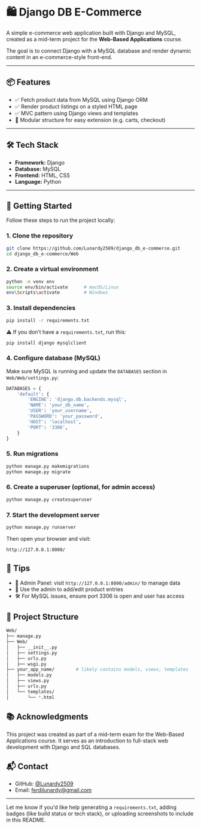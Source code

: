 # 🛍️ Django DB E-Commerce

A simple e-commerce web application built with Django and MySQL, created as a mid-term project for the **Web-Based Applications** course.

The goal is to connect Django with a MySQL database and render dynamic content in an e-commerce-style front-end.

---

## 📦 Features

- ✅ Fetch product data from MySQL using Django ORM  
- ✅ Render product listings on a styled HTML page  
- ✅ MVC pattern using Django views and templates  
- 🔧 Modular structure for easy extension (e.g. carts, checkout)  

---

## 🛠️ Tech Stack

- **Framework:** Django  
- **Database:** MySQL  
- **Frontend:** HTML, CSS
- **Language:** Python  

---

## 🚀 Getting Started

Follow these steps to run the project locally:

### 1. Clone the repository

```bash
git clone https://github.com/Lunardy2509/django_db_e-commerce.git
cd django_db_e-commerce/Web
```

### 2. Create a virtual environment
```bash
python -m venv env
source env/bin/activate      # macOS/Linux
env\Scripts\activate         # Windows
```

### 3. Install dependencies
```bash
pip install -r requirements.txt
```
⚠️ If you don’t have a `requirements.txt`, run this:
```bash
pip install django mysqlclient
```

### 4. Configure database (MySQL)
Make sure MySQL is running and update the `DATABASES` section in `Web/Web/settings.py`:
```python
DATABASES = {
    'default': {
        'ENGINE': 'django.db.backends.mysql',
        'NAME': 'your_db_name',
        'USER': 'your_username',
        'PASSWORD': 'your_password',
        'HOST': 'localhost',
        'PORT': '3306',
    }
}
```

### 5. Run migrations
```bash
python manage.py makemigrations
python manage.py migrate
```

### 6. Create a superuser (optional, for admin access)
```bash
python manage.py createsuperuser
```

### 7. Start the development server
```bash
python manage.py runserver
```

Then open your browser and visit:
```markdown
http://127.0.0.1:8000/
```

## 🧪 Tips
- 🔐 Admin Panel: visit `http://127.0.0.1:8000/admin/` to manage data
- 🧱 Use the admin to add/edit product entries
- 🛠️ For MySQL issues, ensure port 3306 is open and user has access

## 📁 Project Structure
```bash
Web/
├── manage.py
├── Web/
│   ├── __init__.py
│   ├── settings.py
│   ├── urls.py
│   ├── wsgi.py
├── your_app_name/        # likely contains models, views, templates
│   ├── models.py
│   ├── views.py
│   ├── urls.py
│   └── templates/
│       └── *.html
```

## 📚 Acknowledgments
This project was created as part of a mid-term exam for the Web-Based Applications course. It serves as an introduction to full-stack web development with Django and SQL databases.

## 📬 Contact
- GitHub: [@Lunardy2509](https://github.com/Lunardy2509)
- Email: ferdilunardy@gmail.com

---

Let me know if you'd like help generating a `requirements.txt`, adding badges (like build status or tech stack), or uploading screenshots to include in this README.

